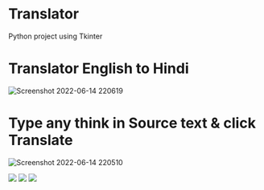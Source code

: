 # Translator
Python project using Tkinter

# Translator English to Hindi
![Screenshot 2022-06-14 220619](https://user-images.githubusercontent.com/72095437/173630755-a46ec682-43c3-42af-89ba-dda41541f442.png)

# Type any think in Source text & click Translate
![Screenshot 2022-06-14 220510](https://user-images.githubusercontent.com/72095437/173630356-988c991b-606b-4684-8687-f68cf15d6d80.png)



![](https://img.shields.io/badge/Tool_Used-Tkinter-orange.svg)
![](https://img.shields.io/badge/Python_Version-3.8.5-blue.svg)
![](https://img.shields.io/badge/Status-Complete-green.svg)
